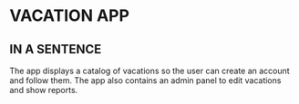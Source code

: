 # VACATION APP #
## IN A SENTENCE ##

The app displays a catalog of vacations so the user can create an account and follow them. The app also contains an admin panel to edit vacations and show reports. 



